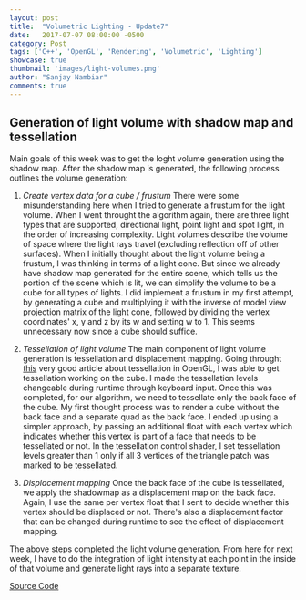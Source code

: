 ```yaml
---
layout: post
title:  "Volumetric Lighting - Update7"
date:   2017-07-07 08:00:00 -0500
category: Post
tags: ['C++', 'OpenGL', 'Rendering', 'Volumetric', 'Lighting']
showcase: true
thumbnail: 'images/light-volumes.png'
author: "Sanjay Nambiar"
comments: true
---
```


## Generation of light volume with shadow map and tessellation

Main goals of this week was to get the loght volume generation using the shadow map. After the shadow map is generated, the following process outlines the volume generation:

1) *Create vertex data for a cube / frustum*
    There were some misunderstanding here when I tried to generate a frustum for the light volume. When I went throught the algorithm again, there are three light types
    that are supported, directional light, point light and spot light, in the order of increasing complexity. Light volumes describe the volume of space where the light rays
    travel (excluding reflection off of other surfaces). When I initially thought about the light volume being a frustum, I was thinking in terms of a light cone. But since we already have
    shadow map generated for the entire scene, which tells us the portion of the scene which is lit, we can simplify the volume to be a cube for all types of lights. I did implement
    a frustum in my first attempt, by generating a cube and multiplying it with the inverse of model view projection matrix of the light cone, followed by dividing the vertex coordinates'
    x, y and z by its w and setting w to 1. This seems unnecessary now since a cube should suffice.

2) *Tessellation of light volume*
    The main component of light volume generation is tessellation and displacement mapping. Going throught [this](http://ogldev.atspace.co.uk/www/tutorial30/tutorial30.html) very good
    article about tessellation in OpenGL, I was able to get tessellation working on the cube. I made the tessellation levels changeable during runtime through keyboard input. Once this was
    completed, for our algorithm, we need to tessellate only the back face of the cube. My first thought process was to render a cube without the back face and a separate quad as the back face.
    I ended up using a simpler approach, by passing an additional float with each vertex which indicates whether this vertex is part of a face that needs to be tessellated or not. In the tessellation
    control shader, I set tessellation levels greater than 1 only if all 3 vertices of the triangle patch was marked to be tessellated.

3) *Displacement mapping*
    Once the back face of the cube is tessellated, we apply the shadowmap as a displacement map on the back face. Again, I use the same per vertex float that I sent to decide whether this vertex should
    be displaced or not. There's also a displacement factor that can be changed during runtime to see the effect of displacement mapping.

The above steps completed the light volume generation. From here for next week, I have to do the integration of light intensity at each point in the inside of that volume and generate light rays
into a separate texture.

[Source Code](https://github.com/sanjay-nambiar/VolumetricLighting)
